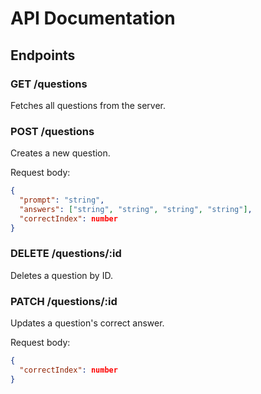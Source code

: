 # API Documentation

## Endpoints

### GET /questions
Fetches all questions from the server.

### POST /questions
Creates a new question.

Request body:
```json
{
  "prompt": "string",
  "answers": ["string", "string", "string", "string"],
  "correctIndex": number
}
```

### DELETE /questions/:id
Deletes a question by ID.

### PATCH /questions/:id
Updates a question's correct answer.

Request body:
```json
{
  "correctIndex": number
}
``` 